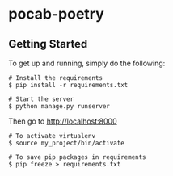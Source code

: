 # pocab-poetry

Getting Started
---------------
To get up and running, simply do the following:

    # Install the requirements
    $ pip install -r requirements.txt

    # Start the server
    $ python manage.py runserver

Then go to [http://localhost:8000](http://localhost:8000)

```
# To activate virtualenv
$ source my_project/bin/activate
```

```
# To save pip packages in requirements
$ pip freeze > requirements.txt
```
